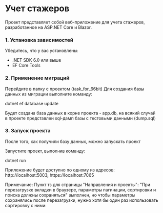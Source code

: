 # Учет стажеров

Проект представляет собой веб-приложение для учета стажеров, разработанное на ASP.NET Core и Blazor.

### 1. Установка зависимостей

Убедитесь, что у вас установлены:
- .NET SDK 6.0 или выше
- EF Core Tools

### 2. Применение миграций
Перейдите в папку с проектом (task_for_66bit)
Для создания базы данных из миграции выполните команду:

dotnet ef database update

Будет создана база данных в корне проекта - app.db,
на всякий случай в проекте представлен sql-дамп базы с тестовыми данными (dump.sql)

### 3. Запуск проекта
После того, как получили базу данных, можно запускать проект

Запустите проект, выполнив команду:

dotnet run

Приложение будет доступно по одному из адресов: http://localhost:5003, https://localhost:7065


Примечание:
Пункт тз для страницы "Направления и проекты": "При перезагрузке вкладки в браузере, параметры пагинации, сортировки и поиска должны сохраняться" выполнен, но чтобы параметры сохранялись после перезагрузки, нужно хотя бы один раз использовать сортировку с ними
